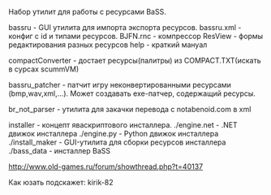 
Набор утилит для работы с ресурсами BaSS.

bassru - GUI утилита для импорта экспорта ресурсов. 
	bassru.xml - конфиг с id и типами ресурсов.
	BJFN.rnc - компрессор
	ResView - формы редактирования разных ресурсов
	help - краткий мануал
	
compactConverter - достает ресурсы(палитры) из COMPACT.TXT(искать в сурсах scummVM)

bassru_patcher - патчит игру неконвертированными ресурсами (bmp,wav,xml,...). Может создавать exe-патчер, содержащий ресурсы.

br_not_parser - утилита для закачки перевода с notabenoid.com в xml

installer - концепт яваскриптового инсталлера.
	./engine.net - .NET движок инсталлера
	./engine.py - Python движок инсталлера
	./install_maker - GUI-утилита для сборки ресурсов инсталлера
	./bass_data - инсталлер BaSS
	
http://www.old-games.ru/forum/showthread.php?t=40137
	
Как юзать подскажет: kirik-82